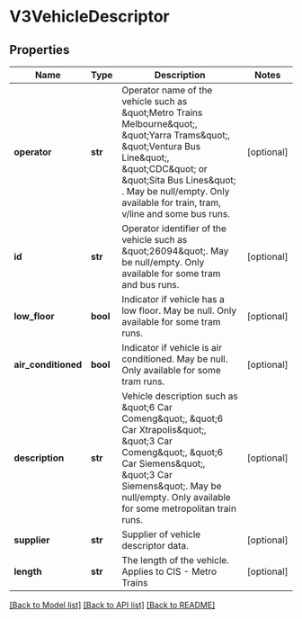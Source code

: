 # V3VehicleDescriptor

## Properties
Name | Type | Description | Notes
------------ | ------------- | ------------- | -------------
**operator** | **str** | Operator name of the vehicle such as \&quot;Metro Trains Melbourne\&quot;, \&quot;Yarra Trams\&quot;, \&quot;Ventura Bus Line\&quot;, \&quot;CDC\&quot; or \&quot;Sita Bus Lines\&quot; . May be null/empty.  Only available for train, tram, v/line and some bus runs. | [optional] 
**id** | **str** | Operator identifier of the vehicle such as \&quot;26094\&quot;. May be null/empty. Only available for some tram and bus runs. | [optional] 
**low_floor** | **bool** | Indicator if vehicle has a low floor. May be null. Only available for some tram runs. | [optional] 
**air_conditioned** | **bool** | Indicator if vehicle is air conditioned. May be null. Only available for some tram runs. | [optional] 
**description** | **str** | Vehicle description such as \&quot;6 Car Comeng\&quot;, \&quot;6 Car Xtrapolis\&quot;, \&quot;3 Car Comeng\&quot;, \&quot;6 Car Siemens\&quot;, \&quot;3 Car Siemens\&quot;. May be null/empty.  Only available for some metropolitan train runs. | [optional] 
**supplier** | **str** | Supplier of vehicle descriptor data. | [optional] 
**length** | **str** | The length of the vehicle. Applies to CIS - Metro Trains | [optional] 

[[Back to Model list]](../README.md#documentation-for-models) [[Back to API list]](../README.md#documentation-for-api-endpoints) [[Back to README]](../README.md)

